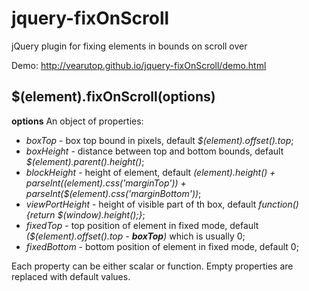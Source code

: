 jquery-fixOnScroll
==================

jQuery plugin for fixing elements in bounds on scroll over

Demo: http://vearutop.github.io/jquery-fixOnScroll/demo.html

## $(element).fixOnScroll(options) ##
__options__
An object of properties:
* _boxTop_ - box top bound in pixels, default _$(element).offset().top_;
* _boxHeight_ - distance between top and bottom bounds, default _$(element).parent().height()_;
* _blockHeight_ - height of element, default _$(element).height() + parseInt($(element).css('marginTop')) + parseInt($(element).css('marginBottom'))_;
* _viewPortHeight_ - height of visible part of th box, default _function(){return $(window).height();}_;
* _fixedTop_ - top position of element in fixed mode, default _($(element).offset().top - __boxTop__)_ which is usually 0;
* _fixedBottom_ - bottom position of element in fixed mode, default 0;

Each property can be either scalar or function. Empty properties are replaced with default values.

